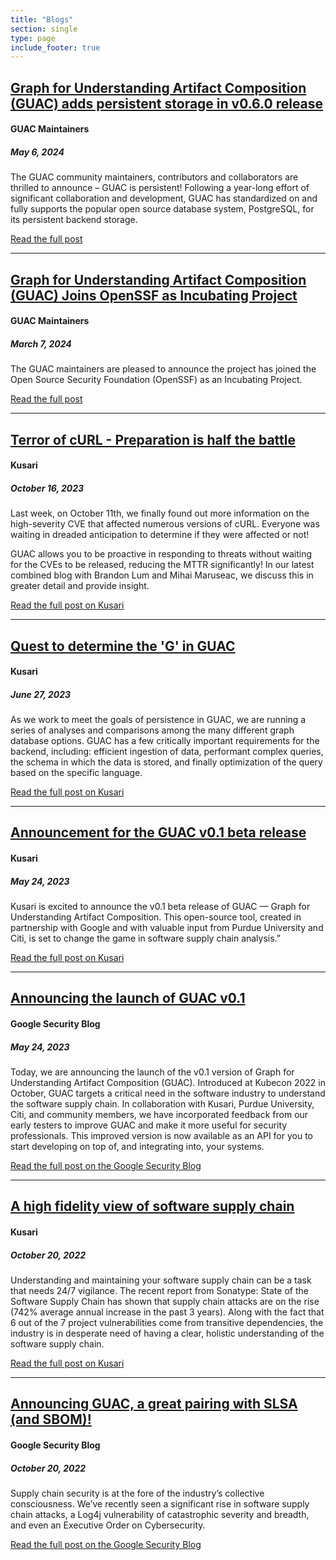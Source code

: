 ```yaml
---
title: "Blogs"
section: single
type: page
include_footer: true
---
```



<h2><a href="https://www.kusari.dev/blog/graph-for-understanding-artifact-composition-guac-adds-persistent-storage-in-v0-6-0-release">Graph for Understanding Artifact Composition (GUAC) adds persistent storage in v0.6.0 release</a></h2>

#### GUAC Maintainers

##### May 6, 2024

The GUAC community maintainers, contributors and collaborators are thrilled to announce – GUAC is persistent! Following a year-long effort of significant collaboration and development, GUAC has standardized on and fully supports the popular open source database system, PostgreSQL, for its persistent backend storage.

<a href="https://www.kusari.dev/blog/graph-for-understanding-artifact-composition-guac-adds-persistent-storage-in-v0-6-0-release" class="button">Read
the full post</a>

---

<h2><a href="http://www.kusari.dev/blog/graph-for-understanding-artifact-composition-guac-joins-openssf-as-incubating-project">Graph for Understanding Artifact Composition (GUAC) Joins OpenSSF as Incubating Project</a></h2>

#### GUAC Maintainers

##### March 7, 2024

The GUAC maintainers are pleased to announce the project has joined the Open Source Security Foundation (OpenSSF) as an Incubating Project.

<a href="http://www.kusari.dev/blog/graph-for-understanding-artifact-composition-guac-joins-openssf-as-incubating-project" class="button">Read
the full post</a>

---

<h2><a href="https://www.kusari.dev/blog/terror-of-curl/">Terror of cURL - Preparation is half the battle
</a></h2>

#### Kusari

##### October 16, 2023

Last week, on October 11th, we finally found out more information on the high-severity CVE that affected numerous versions of cURL. Everyone was waiting in dreaded anticipation to determine if they were affected or not!

GUAC allows you to be proactive in responding to threats without waiting for the CVEs to be released, reducing the MTTR significantly! In our latest combined blog with Brandon Lum and Mihai Maruseac, we discuss this in greater detail and provide insight.

<a href="https://www.kusari.dev/blog/terror-of-curl/" class="button">Read
the full post on Kusari</a>

---

<h2><a href="https://www.kusari.dev/blog/quest-to-determine-the-g-in-guac">Quest to determine the 'G' in GUAC
</a></h2>

#### Kusari

##### June 27, 2023

As we work to meet the goals of persistence in GUAC, we are running a series of analyses and comparisons among the many different graph database options. GUAC has a few critically important requirements for the backend, including: efficient ingestion of data, performant complex queries, the schema in which the data is stored, and finally optimization of the query based on the specific language.

<a href="https://www.kusari.dev/blog/quest-to-determine-the-g-in-guac" class="button">Read
the full post on Kusari</a>

---

<h2><a href="https://kusari.dev/blog/guac-beta-announcement/">Announcement for the GUAC v0.1 beta release
</a></h2>

#### Kusari

##### May 24, 2023

Kusari is excited to announce the v0.1 beta release of GUAC — Graph for
Understanding Artifact Composition. This open-source tool, created in
partnership with Google and with valuable input from Purdue University and Citi,
is set to change the game in software supply chain analysis.”

<a href="https://kusari.dev/blog/guac-beta-announcement/" class="button">Read
the full post on Kusari</a>

---

<h2><a href="https://security.googleblog.com/2023/05/announcing-launch-of-guac-v01.html">Announcing the launch of GUAC v0.1</a></h2>

#### Google Security Blog

##### May 24, 2023

Today, we are announcing the launch of the v0.1 version of Graph for
Understanding Artifact Composition (GUAC). Introduced at Kubecon 2022 in
October, GUAC targets a critical need in the software industry to understand the
software supply chain. In collaboration with Kusari, Purdue University, Citi,
and community members, we have incorporated feedback from our early testers to
improve GUAC and make it more useful for security professionals. This improved
version is now available as an API for you to start developing on top of, and
integrating into, your systems.

<a href="https://security.googleblog.com/2023/05/announcing-launch-of-guac-v01.html" class="button">Read
the full post on the Google Security Blog</a>

---

<h2><a href="https://www.kusari.dev/blog/announcement_guac/">A high fidelity view of software supply chain
</a></h2>

#### Kusari

##### October 20, 2022

Understanding and maintaining your software supply chain can be a task that
needs 24/7 vigilance. The recent report from Sonatype: State of the Software
Supply Chain has shown that supply chain attacks are on the rise (742% average
annual increase in the past 3 years). Along with the fact that 6 out of the 7
project vulnerabilities come from transitive dependencies, the industry is in
desperate need of having a clear, holistic understanding of the software supply
chain.

<a href="https://www.kusari.dev/blog/announcement_guac/" class="button">Read the
full post on Kusari</a>

---

<h2><a href="https://security.googleblog.com/2022/10/announcing-guac-great-pairing-with-slsa.html">Announcing GUAC, a great pairing with SLSA (and SBOM)!</a></h2>

#### Google Security Blog

##### October 20, 2022

Supply chain security is at the fore of the industry’s collective consciousness.
We’ve recently seen a significant rise in software supply chain attacks, a Log4j
vulnerability of catastrophic severity and breadth, and even an Executive Order
on Cybersecurity.

<a href="https://security.googleblog.com/2022/10/announcing-guac-great-pairing-with-slsa.html" class="button">Read
the full post on the Google Security Blog</a>

